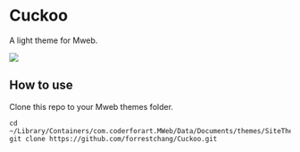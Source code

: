 # Cuckoo
A light theme for Mweb.

![](https://ws2.sinaimg.cn/large/006tNc79gy1fgu1do66fhj31kc0wi0w8.jpg)

## How to use

Clone this repo to your Mweb themes folder.

```
cd ~/Library/Containers/com.coderforart.MWeb/Data/Documents/themes/SiteThemes
git clone https://github.com/forrestchang/Cuckoo.git
```
